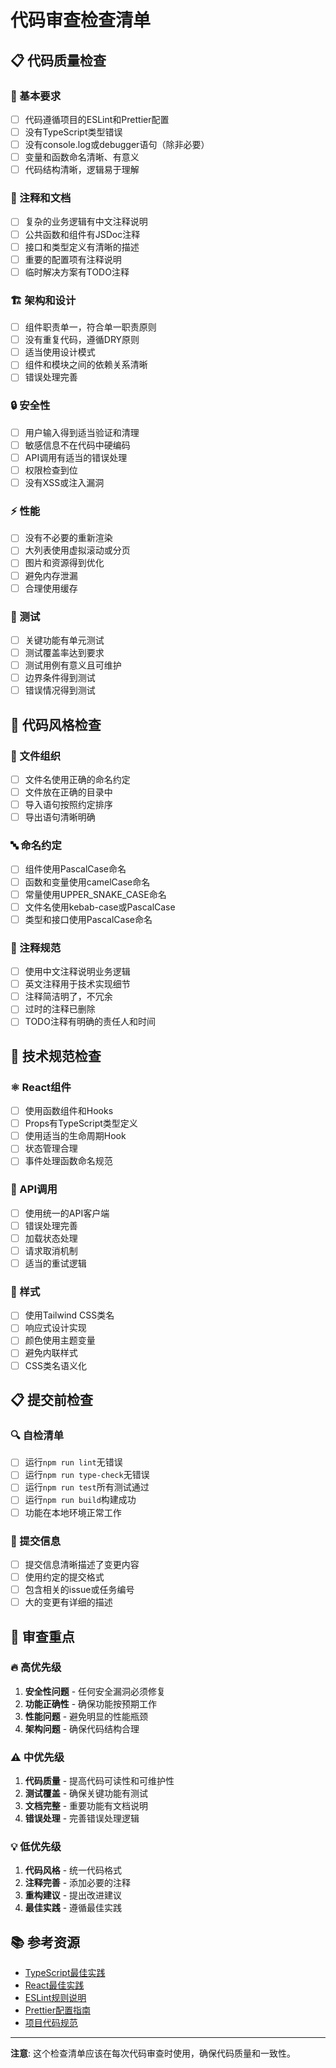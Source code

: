 # 代码审查检查清单

## 📋 代码质量检查

### 🎯 基本要求
- [ ] 代码遵循项目的ESLint和Prettier配置
- [ ] 没有TypeScript类型错误
- [ ] 没有console.log或debugger语句（除非必要）
- [ ] 变量和函数命名清晰、有意义
- [ ] 代码结构清晰，逻辑易于理解

### 📝 注释和文档
- [ ] 复杂的业务逻辑有中文注释说明
- [ ] 公共函数和组件有JSDoc注释
- [ ] 接口和类型定义有清晰的描述
- [ ] 重要的配置项有注释说明
- [ ] 临时解决方案有TODO注释

### 🏗️ 架构和设计
- [ ] 组件职责单一，符合单一职责原则
- [ ] 没有重复代码，遵循DRY原则
- [ ] 适当使用设计模式
- [ ] 组件和模块之间的依赖关系清晰
- [ ] 错误处理完善

### 🔒 安全性
- [ ] 用户输入得到适当验证和清理
- [ ] 敏感信息不在代码中硬编码
- [ ] API调用有适当的错误处理
- [ ] 权限检查到位
- [ ] 没有XSS或注入漏洞

### ⚡ 性能
- [ ] 没有不必要的重新渲染
- [ ] 大列表使用虚拟滚动或分页
- [ ] 图片和资源得到优化
- [ ] 避免内存泄漏
- [ ] 合理使用缓存

### 🧪 测试
- [ ] 关键功能有单元测试
- [ ] 测试覆盖率达到要求
- [ ] 测试用例有意义且可维护
- [ ] 边界条件得到测试
- [ ] 错误情况得到测试

## 🎨 代码风格检查

### 📁 文件组织
- [ ] 文件名使用正确的命名约定
- [ ] 文件放在正确的目录中
- [ ] 导入语句按照约定排序
- [ ] 导出语句清晰明确

### 🔤 命名约定
- [ ] 组件使用PascalCase命名
- [ ] 函数和变量使用camelCase命名
- [ ] 常量使用UPPER_SNAKE_CASE命名
- [ ] 文件名使用kebab-case或PascalCase
- [ ] 类型和接口使用PascalCase命名

### 💬 注释规范
- [ ] 使用中文注释说明业务逻辑
- [ ] 英文注释用于技术实现细节
- [ ] 注释简洁明了，不冗余
- [ ] 过时的注释已删除
- [ ] TODO注释有明确的责任人和时间

## 🔧 技术规范检查

### ⚛️ React组件
- [ ] 使用函数组件和Hooks
- [ ] Props有TypeScript类型定义
- [ ] 使用适当的生命周期Hook
- [ ] 状态管理合理
- [ ] 事件处理函数命名规范

### 📡 API调用
- [ ] 使用统一的API客户端
- [ ] 错误处理完善
- [ ] 加载状态处理
- [ ] 请求取消机制
- [ ] 适当的重试逻辑

### 🎨 样式
- [ ] 使用Tailwind CSS类名
- [ ] 响应式设计实现
- [ ] 颜色使用主题变量
- [ ] 避免内联样式
- [ ] CSS类名语义化

## 📋 提交前检查

### 🔍 自检清单
- [ ] 运行`npm run lint`无错误
- [ ] 运行`npm run type-check`无错误
- [ ] 运行`npm run test`所有测试通过
- [ ] 运行`npm run build`构建成功
- [ ] 功能在本地环境正常工作

### 📝 提交信息
- [ ] 提交信息清晰描述了变更内容
- [ ] 使用约定的提交格式
- [ ] 包含相关的issue或任务编号
- [ ] 大的变更有详细的描述

## 🎯 审查重点

### 🔥 高优先级
1. **安全性问题** - 任何安全漏洞必须修复
2. **功能正确性** - 确保功能按预期工作
3. **性能问题** - 避免明显的性能瓶颈
4. **架构问题** - 确保代码结构合理

### ⚠️ 中优先级
1. **代码质量** - 提高代码可读性和可维护性
2. **测试覆盖** - 确保关键功能有测试
3. **文档完整** - 重要功能有文档说明
4. **错误处理** - 完善错误处理逻辑

### 💡 低优先级
1. **代码风格** - 统一代码格式
2. **注释完善** - 添加必要的注释
3. **重构建议** - 提出改进建议
4. **最佳实践** - 遵循最佳实践

## 📚 参考资源

- [TypeScript最佳实践](https://typescript-eslint.io/rules/)
- [React最佳实践](https://react.dev/learn)
- [ESLint规则说明](https://eslint.org/docs/rules/)
- [Prettier配置指南](https://prettier.io/docs/en/configuration.html)
- [项目代码规范](./CODE_STYLE.md)

---

**注意**: 这个检查清单应该在每次代码审查时使用，确保代码质量和一致性。